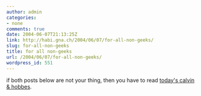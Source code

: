 ```yaml
---
author: admin
categories:
- none
comments: true
date: 2004-06-07T21:13:25Z
link: http://habi.gna.ch/2004/06/07/for-all-non-geeks/
slug: for-all-non-geeks
title: for all non-geeks
url: /2004/06/07/for-all-non-geeks/
wordpress_id: 551
---
```


if both posts below are not your thing, then you have to read  [today's calvin & hobbes](http://images.ucomics.com/comics/ch/1993/ch930607.gif).
